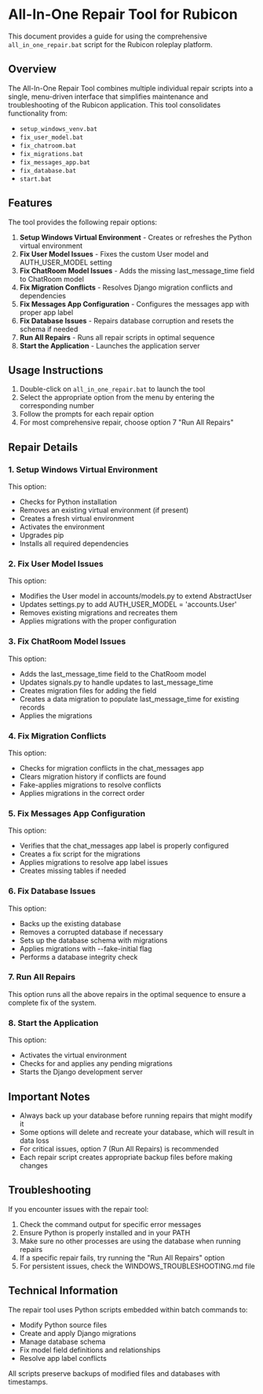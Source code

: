 # All-In-One Repair Tool for Rubicon

This document provides a guide for using the comprehensive `all_in_one_repair.bat` script for the Rubicon roleplay platform.

## Overview

The All-In-One Repair Tool combines multiple individual repair scripts into a single, menu-driven interface that simplifies maintenance and troubleshooting of the Rubicon application. This tool consolidates functionality from:

- `setup_windows_venv.bat`
- `fix_user_model.bat`
- `fix_chatroom.bat`
- `fix_migrations.bat`
- `fix_messages_app.bat`
- `fix_database.bat`
- `start.bat`

## Features

The tool provides the following repair options:

1. **Setup Windows Virtual Environment** - Creates or refreshes the Python virtual environment
2. **Fix User Model Issues** - Fixes the custom User model and AUTH_USER_MODEL setting
3. **Fix ChatRoom Model Issues** - Adds the missing last_message_time field to ChatRoom model
4. **Fix Migration Conflicts** - Resolves Django migration conflicts and dependencies
5. **Fix Messages App Configuration** - Configures the messages app with proper app label
6. **Fix Database Issues** - Repairs database corruption and resets the schema if needed
7. **Run All Repairs** - Runs all repair scripts in optimal sequence
8. **Start the Application** - Launches the application server

## Usage Instructions

1. Double-click on `all_in_one_repair.bat` to launch the tool
2. Select the appropriate option from the menu by entering the corresponding number
3. Follow the prompts for each repair option
4. For most comprehensive repair, choose option 7 "Run All Repairs"

## Repair Details

### 1. Setup Windows Virtual Environment

This option:
- Checks for Python installation
- Removes an existing virtual environment (if present)
- Creates a fresh virtual environment
- Activates the environment
- Upgrades pip
- Installs all required dependencies

### 2. Fix User Model Issues

This option:
- Modifies the User model in accounts/models.py to extend AbstractUser
- Updates settings.py to add AUTH_USER_MODEL = 'accounts.User'
- Removes existing migrations and recreates them
- Applies migrations with the proper configuration

### 3. Fix ChatRoom Model Issues

This option:
- Adds the last_message_time field to the ChatRoom model
- Updates signals.py to handle updates to last_message_time
- Creates migration files for adding the field
- Creates a data migration to populate last_message_time for existing records
- Applies the migrations

### 4. Fix Migration Conflicts

This option:
- Checks for migration conflicts in the chat_messages app
- Clears migration history if conflicts are found
- Fake-applies migrations to resolve conflicts
- Applies migrations in the correct order

### 5. Fix Messages App Configuration

This option:
- Verifies that the chat_messages app label is properly configured
- Creates a fix script for the migrations
- Applies migrations to resolve app label issues
- Creates missing tables if needed

### 6. Fix Database Issues

This option:
- Backs up the existing database
- Removes a corrupted database if necessary
- Sets up the database schema with migrations
- Applies migrations with --fake-initial flag
- Performs a database integrity check

### 7. Run All Repairs

This option runs all the above repairs in the optimal sequence to ensure a complete fix of the system.

### 8. Start the Application

This option:
- Activates the virtual environment
- Checks for and applies any pending migrations
- Starts the Django development server

## Important Notes

- Always back up your database before running repairs that might modify it
- Some options will delete and recreate your database, which will result in data loss
- For critical issues, option 7 (Run All Repairs) is recommended
- Each repair script creates appropriate backup files before making changes

## Troubleshooting

If you encounter issues with the repair tool:

1. Check the command output for specific error messages
2. Ensure Python is properly installed and in your PATH
3. Make sure no other processes are using the database when running repairs
4. If a specific repair fails, try running the "Run All Repairs" option
5. For persistent issues, check the WINDOWS_TROUBLESHOOTING.md file

## Technical Information

The repair tool uses Python scripts embedded within batch commands to:
- Modify Python source files
- Create and apply Django migrations
- Manage database schema
- Fix model field definitions and relationships
- Resolve app label conflicts

All scripts preserve backups of modified files and databases with timestamps.

